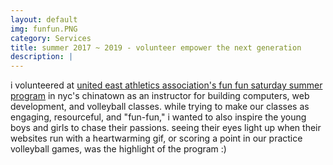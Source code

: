 ```yaml
---
layout: default
img: funfun.PNG
category: Services
title: summer 2017 ~ 2019 - volunteer empower the next generation
description: |
---
```

  i volunteered at [united east athletics association's fun fun saturday summer program](https://www.ueaa.org/fun-fun-saturday/) in nyc's chinatown as an instructor
  for building computers, web development, and volleyball classes. while trying to make our classes as engaging, resourceful, and "fun-fun," i wanted to also inspire the
  young boys and girls to chase their passions. seeing their eyes light up when their websites run with a heartwarming gif, or scoring a point in our practice volleyball
  games, was the highlight of the program :)
